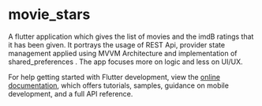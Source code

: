 # movie_stars

A flutter application which gives the list of movies and the imdB ratings that it has been given. It portrays the usage of REST Api, provider state management applied using MVVM Architecture and implementation of shared_preferences . The app focuses more on logic and less on UI/UX.


For help getting started with Flutter development, view the
[online documentation](https://docs.flutter.dev/), which offers tutorials,
samples, guidance on mobile development, and a full API reference.
